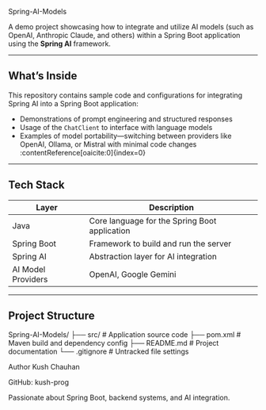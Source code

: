  Spring-AI-Models

A demo project showcasing how to integrate and utilize AI models (such as OpenAI, Anthropic Claude, and others) within a Spring Boot application using the **Spring AI** framework.

---

##  What’s Inside

This repository contains sample code and configurations for integrating Spring AI into a Spring Boot application:

-  Demonstrations of prompt engineering and structured responses  
-  Usage of the `ChatClient` to interface with language models  
-  Examples of model portability—switching between providers like OpenAI, Ollama, or Mistral with minimal code changes :contentReference[oaicite:0]{index=0}

---

##  Tech Stack

| Layer            | Description                                               |
|------------------|-----------------------------------------------------------|
| Java              | Core language for the Spring Boot application            |
| Spring Boot       | Framework to build and run the server                    |
| Spring AI         | Abstraction layer for AI integration                     |
| AI Model Providers | OpenAI, Google Gemini |

---

##  Project Structure

Spring-AI-Models/
├── src/ # Application source code
├── pom.xml # Maven build and dependency config
├── README.md # Project documentation
└── .gitignore # Untracked file settings

Author
Kush Chauhan

GitHub: kush-prog

Passionate about Spring Boot, backend systems, and AI integration.

